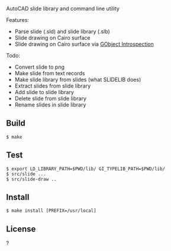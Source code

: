 AutoCAD slide library and command line utility

Features:

* Parse slide (.sld) and slide library (.slb)
* Slide drawing on Cairo surface
* Slide drawing on Cairo surface via [GObject Introspection](https://gi.readthedocs.io/en/latest/)

Todo:

* Convert slide to png
* Make slide from text records
* Make slide library from slides (what SLIDELIB does)
* Extract slides from slide library
* Add slide to slide library
* Delete slide from slide library
* Rename slides in slide library

## Build

```
$ make
```

## Test

```
$ export LD_LIBRARY_PATH=$PWD/lib/ GI_TYPELIB_PATH=$PWD/lib/
$ src/slide ...
$ src/slide-draw ..
```

## Install

```
$ make install [PREFIX=/usr/local]
```

## License

?

